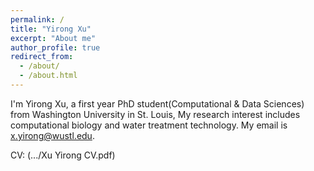 ```yaml
---
permalink: /
title: "Yirong Xu"
excerpt: "About me"
author_profile: true
redirect_from: 
  - /about/
  - /about.html
---
```




I'm Yirong Xu, a first year PhD student(Computational & Data Sciences) from Washington University in St. Louis, My research interest includes computational biology and water treatment technology. My email is x.yirong@wustl.edu.

CV: (.../Xu Yirong CV.pdf)
